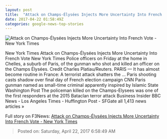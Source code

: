 ```yaml
---
layout: post
title:  "Attack on Champs-Élysées Injects More Uncertainty Into French Vote - New York Times"
date: 2017-04-22 01:58:49Z
categories: google-news-top-stories
---
```


![Attack on Champs-Élysées Injects More Uncertainty Into French Vote - New York Times](https://static01.nyt.com/images/2017/04/22/world/22paris-1/22paris-1-facebookJumbo.jpg)

New York Times Attack on Champs-Élysées Injects More Uncertainty Into French Vote New York Times Police officers on Friday at the home in Chelles, a suburb of Paris, of the gunman who shot and killed an officer on the Champs Élysées. Credit Charles Platiau/Reuters. PARIS — It has almost become routine in France: A terrorist attack shatters the ... Paris shooting casts shadow over final day of French election campaign CNN Paris gunman named as small-time criminal apparently inspired by Islamic State Washington Post The policeman killed on the Champs-Elysees was one of the first responders at the 2015 Bataclan terror attack Business Insider BBC News - Los Angeles Times - Huffington Post - SFGate all 1,413 news articles »


Full story on F3News: [Attack on Champs-Élysées Injects More Uncertainty Into French Vote - New York Times](http://www.f3nws.com/n/CvWjNH)

> Posted on: Saturday, April 22, 2017 6:58:49 AM
